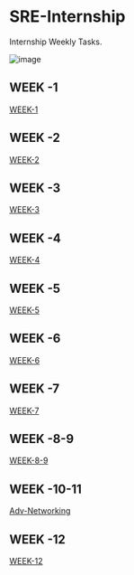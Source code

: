 # SRE-Internship
Internship Weekly Tasks.

![image](https://user-images.githubusercontent.com/43216503/119216143-7ce0f600-baef-11eb-9a22-20e9ecf11ca5.png)


## WEEK -1
[WEEK-1](https://github.com/r-aju/SRE-Internship/tree/master/WEEK-1)

## WEEK -2
[WEEK-2](https://github.com/r-aju/SRE-Internship/tree/master/WEEK-2)

## WEEK -3
[WEEK-3](https://github.com/r-aju/SRE-Internship/tree/master/WEEK-3)

## WEEK -4
[WEEK-4](https://github.com/r-aju/SRE-Internship/tree/master/WEEK-4)

## WEEK -5
[WEEK-5](https://github.com/r-aju/SRE-Internship/tree/master/WEEK-5)

## WEEK -6
[WEEK-6](https://github.com/r-aju/SRE-Internship/tree/master/WEEK-6)

## WEEK -7
[WEEK-7](https://github.com/r-aju/SRE-Internship/tree/master/WEEK-7)

## WEEK -8-9
[WEEK-8-9](https://github.com/r-aju/SRE-Internship/tree/master/WEEK-8%2C9)

## WEEK -10-11
[Adv-Networking](https://github.com/r-aju/SRE-Internship/tree/master/Week-10(Adv-Network))

## WEEK -12
[WEEK-12](https://github.com/r-aju/SRE-Internship/tree/master/WEEK-12)



